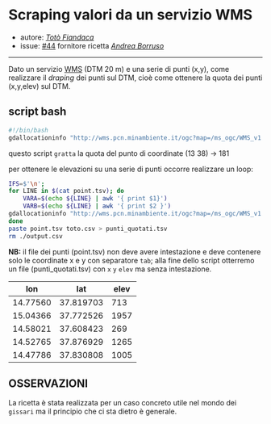 # Scraping valori da un servizio WMS

* autore: _[Totò Fiandaca](https://twitter.com/totofiandaca?lang=it)_
* issue: [#44](https://github.com/opendatasicilia/tansignari/issues/44) fornitore ricetta _[Andrea Borruso](https://twitter.com/aborruso?lang=it)_

---

Dato un servizio [WMS](http://www.pcn.minambiente.it/mattm/servizio-wms/) (DTM 20 m) e una serie di punti (x,y), come realizzare il _draping_ dei punti sul DTM, cioè come ottenere la quota dei punti (x,y,elev) sul DTM.

## script bash

```bash
#!/bin/bash
gdallocationinfo "http://wms.pcn.minambiente.it/ogc?map=/ms_ogc/WMS_v1.3/raster/DTM_20M.map&SERVICE=WMS&VERSION=1.1.1&REQUEST=GetMap&LAYERS=EL.DTM.20M&SRS=EPSG:4326&BBOX=6.5,35.3,18.6,47.1" -xml -geoloc 13 38  -b 1  | scrape -e '//value_0/text()'
```

questo script `gratta` la quota del punto di coordinate (13 38) → 181

per ottenere le elevazioni su una serie di punti occorre realizzare un loop:

```bash
IFS=$'\n';
for LINE in $(cat point.tsv); do
    VARA=$(echo ${LINE} | awk '{ print $1}')
    VARB=$(echo ${LINE} | awk '{ print $2 }')
gdallocationinfo "http://wms.pcn.minambiente.it/ogc?map=/ms_ogc/WMS_v1.3/raster/DTM_20M.map&SERVICE=WMS&VERSION=1.1.1&REQUEST=GetMap&LAYERS=EL.DTM.20M&SRS=EPSG:4326&BBOX=6.5,35.3,18.6,47.1" -xml -geoloc ${VARA} ${VARB}  -b 1  | scrape -e '//value_0/text()' >> output.csv
done
paste point.tsv toto.csv > punti_quotati.tsv
rm ./output.csv
```

**NB:** il file dei punti (point.tsv) non deve avere intestazione e deve contenere solo le coordinate x e y con separatore `tab`; alla fine dello script otterremo un file (punti_quotati.tsv) con `x` `y` `elev` ma senza intestazione.

lon|lat|elev
--|--|--
14.77560|37.819703|713
15.04366|37.772526|1957
14.58021|37.608423|269
14.52765|37.876929|1265
14.47786|37.830808|1005

## OSSERVAZIONI

La ricetta è stata realizzata per un caso concreto utile nel mondo dei `gissari` ma il principio che ci sta dietro è generale.
